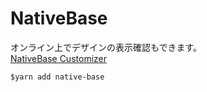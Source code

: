 # NativeBase

オンライン上でデザインの表示確認もできます。  
[NativeBase Customizer](https://nativebase.io/customizer/)

```
$yarn add native-base
```